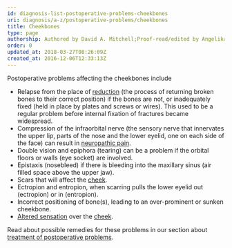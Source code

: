 ```yaml
---
id: diagnosis-list-postoperative-problems-cheekbones
uri: diagnosis/a-z/postoperative-problems/cheekbones
title: Cheekbones
type: page
authorship: Authored by David A. Mitchell;Proof-read/edited by Angelika Sebald
order: 0
updated_at: 2018-03-27T08:26:09Z
created_at: 2016-12-06T12:33:13Z
---
```


<p>Postoperative problems affecting the cheekbones include</p>
<ul>
    <li>Relapse from the place of <a href="/treatment/surgery/fracture">reduction</a>        (the process of returning broken bones to their correct
        position) if the bones are not, or inadequately fixed
        (held in place by plates and screws or wires). This used
        to be a regular problem before internal fixation of fractures
        became widespread.</li>
    <li>Compression of the infraorbital nerve (the sensory nerve
        that innervates the upper lip, parts of the nose and
        the lower eyelid, one on each side of the face) can result
        in <a href="/treatment/other/medication/pain">neuropathic pain</a>.</li>
    <li>Double vision and epiphora (tearing) can be a problem if
        the orbital floors or walls (eye socket) are involved.</li>
    <li>Epistaxis (nosebleed) if there is bleeding into the maxillary
        sinus (air filled space above the upper jaw).</li>
    <li>Scars that will affect the <a href="/diagnosis/a-z/postoperative-problems/cheeks">cheek</a>.</li>
    <li>Ectropion and entropion, when scarring pulls the lower eyelid
        out (ectropion) or in (entropion).</li>
    <li>Incorrect positioning of bone(s), leading to an over-prominent
        or sunken cheekbone.</li>
    <li><a href="/diagnosis/a-z/neuropathies">Altered sensation</a>        over the <a href="/diagnosis/a-z/postoperative-problems/cheeks">cheek</a>.</li>
</ul>
<aside>
    <p>Read about possible remedies for these problems in our section
        about <a href="/treatment/surgery/postoperative-problems">treatment of postoperative problems</a>.</p>
</aside>
